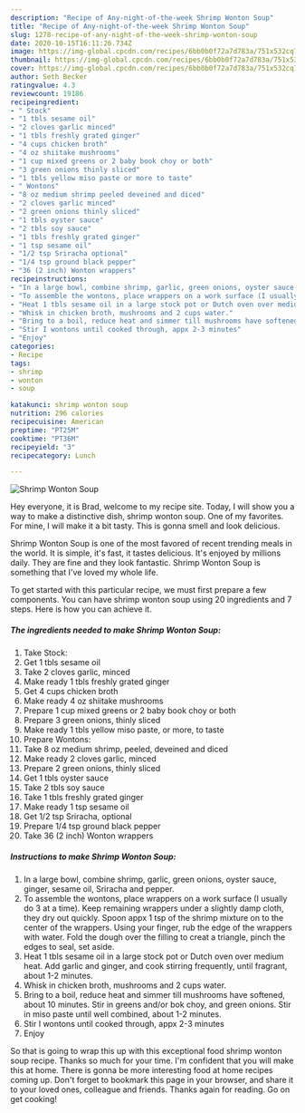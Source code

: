 ```yaml
---
description: "Recipe of Any-night-of-the-week Shrimp Wonton Soup"
title: "Recipe of Any-night-of-the-week Shrimp Wonton Soup"
slug: 1278-recipe-of-any-night-of-the-week-shrimp-wonton-soup
date: 2020-10-15T16:11:26.734Z
image: https://img-global.cpcdn.com/recipes/6bb0b0f72a7d783a/751x532cq70/shrimp-wonton-soup-recipe-main-photo.jpg
thumbnail: https://img-global.cpcdn.com/recipes/6bb0b0f72a7d783a/751x532cq70/shrimp-wonton-soup-recipe-main-photo.jpg
cover: https://img-global.cpcdn.com/recipes/6bb0b0f72a7d783a/751x532cq70/shrimp-wonton-soup-recipe-main-photo.jpg
author: Seth Becker
ratingvalue: 4.3
reviewcount: 19186
recipeingredient:
- " Stock"
- "1 tbls sesame oil"
- "2 cloves garlic minced"
- "1 tbls freshly grated ginger"
- "4 cups chicken broth"
- "4 oz shiitake mushrooms"
- "1 cup mixed greens or 2 baby book choy or both"
- "3 green onions thinly sliced"
- "1 tbls yellow miso paste or more to taste"
- " Wontons"
- "8 oz medium shrimp peeled deveined and diced"
- "2 cloves garlic minced"
- "2 green onions thinly sliced"
- "1 tbls oyster sauce"
- "2 tbls soy sauce"
- "1 tbls freshly grated ginger"
- "1 tsp sesame oil"
- "1/2 tsp Sriracha optional"
- "1/4 tsp ground black pepper"
- "36 (2 inch) Wonton wrappers"
recipeinstructions:
- "In a large bowl, combine shrimp, garlic, green onions, oyster sauce, ginger, sesame oil, Sriracha and pepper."
- "To assemble the wontons, place wrappers on a work surface (I usually do 3 at a time). Keep remaining wrappers under a slightly damp cloth, they dry out quickly. Spoon appx 1 tsp of the shrimp mixture on to the center of the wrappers. Using your finger, rub the edge of the wrappers with water. Fold the dough over the filling to creat a triangle, pinch the edges to seal, set aside."
- "Heat 1 tbls sesame oil in a large stock pot or Dutch oven over medium heat. Add garlic and ginger, and cook stirring frequently, until fragrant, about 1-2 minutes."
- "Whisk in chicken broth, mushrooms and 2 cups water."
- "Bring to a boil, reduce heat and simmer till mushrooms have softened, about 10 minutes. Stir in greens and/or bok choy, and green onions. Stir in miso paste until well combined, about 1-2 minutes."
- "Stir I wontons until cooked through, appx 2-3 minutes"
- "Enjoy"
categories:
- Recipe
tags:
- shrimp
- wonton
- soup

katakunci: shrimp wonton soup 
nutrition: 296 calories
recipecuisine: American
preptime: "PT25M"
cooktime: "PT36M"
recipeyield: "3"
recipecategory: Lunch

---
```



![Shrimp Wonton Soup](https://img-global.cpcdn.com/recipes/6bb0b0f72a7d783a/751x532cq70/shrimp-wonton-soup-recipe-main-photo.jpg)

Hey everyone, it is Brad, welcome to my recipe site. Today, I will show you a way to make a distinctive dish, shrimp wonton soup. One of my favorites. For mine, I will make it a bit tasty. This is gonna smell and look delicious.



Shrimp Wonton Soup is one of the most favored of recent trending meals in the world. It is simple, it's fast, it tastes delicious. It's enjoyed by millions daily. They are fine and they look fantastic. Shrimp Wonton Soup is something that I've loved my whole life.


To get started with this particular recipe, we must first prepare a few components. You can have shrimp wonton soup using 20 ingredients and 7 steps. Here is how you can achieve it.

<!--inarticleads1-->

##### The ingredients needed to make Shrimp Wonton Soup:

1. Take  Stock:
1. Get 1 tbls sesame oil
1. Take 2 cloves garlic, minced
1. Make ready 1 tbls freshly grated ginger
1. Get 4 cups chicken broth
1. Make ready 4 oz shiitake mushrooms
1. Prepare 1 cup mixed greens or 2 baby book choy or both
1. Prepare 3 green onions, thinly sliced
1. Make ready 1 tbls yellow miso paste, or more, to taste
1. Prepare  Wontons:
1. Take 8 oz medium shrimp, peeled, deveined and diced
1. Make ready 2 cloves garlic, minced
1. Prepare 2 green onions, thinly sliced
1. Get 1 tbls oyster sauce
1. Take 2 tbls soy sauce
1. Take 1 tbls freshly grated ginger
1. Make ready 1 tsp sesame oil
1. Get 1/2 tsp Sriracha, optional
1. Prepare 1/4 tsp ground black pepper
1. Take 36 (2 inch) Wonton wrappers




<!--inarticleads2-->

##### Instructions to make Shrimp Wonton Soup:

1. In a large bowl, combine shrimp, garlic, green onions, oyster sauce, ginger, sesame oil, Sriracha and pepper.
1. To assemble the wontons, place wrappers on a work surface (I usually do 3 at a time). Keep remaining wrappers under a slightly damp cloth, they dry out quickly. Spoon appx 1 tsp of the shrimp mixture on to the center of the wrappers. Using your finger, rub the edge of the wrappers with water. Fold the dough over the filling to creat a triangle, pinch the edges to seal, set aside.
1. Heat 1 tbls sesame oil in a large stock pot or Dutch oven over medium heat. Add garlic and ginger, and cook stirring frequently, until fragrant, about 1-2 minutes.
1. Whisk in chicken broth, mushrooms and 2 cups water.
1. Bring to a boil, reduce heat and simmer till mushrooms have softened, about 10 minutes. Stir in greens and/or bok choy, and green onions. Stir in miso paste until well combined, about 1-2 minutes.
1. Stir I wontons until cooked through, appx 2-3 minutes
1. Enjoy




So that is going to wrap this up with this exceptional food shrimp wonton soup recipe. Thanks so much for your time. I'm confident that you will make this at home. There is gonna be more interesting food at home recipes coming up. Don't forget to bookmark this page in your browser, and share it to your loved ones, colleague and friends. Thanks again for reading. Go on get cooking!
